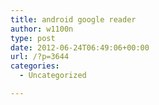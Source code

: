 ```yaml
---
title: android google reader
author: w1100n
type: post
date: 2012-06-24T06:49:06+00:00
url: /?p=3644
categories:
  - Uncategorized

---
```

